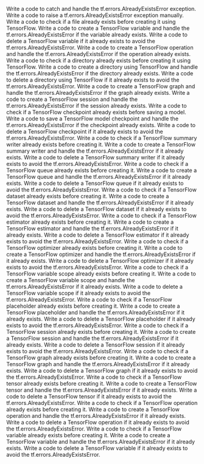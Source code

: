Write a code to catch and handle the tf.errors.AlreadyExistsError exception.
Write a code to raise a tf.errors.AlreadyExistsError exception manually.
Write a code to check if a file already exists before creating it using TensorFlow.
Write a code to create a TensorFlow variable and handle the tf.errors.AlreadyExistsError if the variable already exists.
Write a code to delete a TensorFlow variable if it already exists to avoid the tf.errors.AlreadyExistsError.
Write a code to create a TensorFlow operation and handle the tf.errors.AlreadyExistsError if the operation already exists.
Write a code to check if a directory already exists before creating it using TensorFlow.
Write a code to create a directory using TensorFlow and handle the tf.errors.AlreadyExistsError if the directory already exists.
Write a code to delete a directory using TensorFlow if it already exists to avoid the tf.errors.AlreadyExistsError.
Write a code to create a TensorFlow graph and handle the tf.errors.AlreadyExistsError if the graph already exists.
Write a code to create a TensorFlow session and handle the tf.errors.AlreadyExistsError if the session already exists.
Write a code to check if a TensorFlow checkpoint already exists before saving a model.
Write a code to save a TensorFlow model checkpoint and handle the tf.errors.AlreadyExistsError if the checkpoint already exists.
Write a code to delete a TensorFlow checkpoint if it already exists to avoid the tf.errors.AlreadyExistsError.
Write a code to check if a TensorFlow summary writer already exists before creating it.
Write a code to create a TensorFlow summary writer and handle the tf.errors.AlreadyExistsError if it already exists.
Write a code to delete a TensorFlow summary writer if it already exists to avoid the tf.errors.AlreadyExistsError.
Write a code to check if a TensorFlow queue already exists before creating it.
Write a code to create a TensorFlow queue and handle the tf.errors.AlreadyExistsError if it already exists.
Write a code to delete a TensorFlow queue if it already exists to avoid the tf.errors.AlreadyExistsError.
Write a code to check if a TensorFlow dataset already exists before creating it.
Write a code to create a TensorFlow dataset and handle the tf.errors.AlreadyExistsError if it already exists.
Write a code to delete a TensorFlow dataset if it already exists to avoid the tf.errors.AlreadyExistsError.
Write a code to check if a TensorFlow estimator already exists before creating it.
Write a code to create a TensorFlow estimator and handle the tf.errors.AlreadyExistsError if it already exists.
Write a code to delete a TensorFlow estimator if it already exists to avoid the tf.errors.AlreadyExistsError.
Write a code to check if a TensorFlow optimizer already exists before creating it.
Write a code to create a TensorFlow optimizer and handle the tf.errors.AlreadyExistsError if it already exists.
Write a code to delete a TensorFlow optimizer if it already exists to avoid the tf.errors.AlreadyExistsError.
Write a code to check if a TensorFlow variable scope already exists before creating it.
Write a code to create a TensorFlow variable scope and handle the tf.errors.AlreadyExistsError if it already exists.
Write a code to delete a TensorFlow variable scope if it already exists to avoid the tf.errors.AlreadyExistsError.
Write a code to check if a TensorFlow placeholder already exists before creating it.
Write a code to create a TensorFlow placeholder and handle the tf.errors.AlreadyExistsError if it already exists.
Write a code to delete a TensorFlow placeholder if it already exists to avoid the tf.errors.AlreadyExistsError.
Write a code to check if a TensorFlow session already exists before creating it.
Write a code to create a TensorFlow session and handle the tf.errors.AlreadyExistsError if it already exists.
Write a code to delete a TensorFlow session if it already exists to avoid the tf.errors.AlreadyExistsError.
Write a code to check if a TensorFlow graph already exists before creating it.
Write a code to create a TensorFlow graph and handle the tf.errors.AlreadyExistsError if it already exists.
Write a code to delete a TensorFlow graph if it already exists to avoid the tf.errors.AlreadyExistsError.
Write a code to check if a TensorFlow tensor already exists before creating it.
Write a code to create a TensorFlow tensor and handle the tf.errors.AlreadyExistsError if it already exists.
Write a code to delete a TensorFlow tensor if it already exists to avoid the tf.errors.AlreadyExistsError.
Write a code to check if a TensorFlow operation already exists before creating it.
Write a code to create a TensorFlow operation and handle the tf.errors.AlreadyExistsError if it already exists.
Write a code to delete a TensorFlow operation if it already exists to avoid the tf.errors.AlreadyExistsError.
Write a code to check if a TensorFlow variable already exists before creating it.
Write a code to create a TensorFlow variable and handle the tf.errors.AlreadyExistsError if it already exists.
Write a code to delete a TensorFlow variable if it already exists to avoid the tf.errors.AlreadyExistsError.